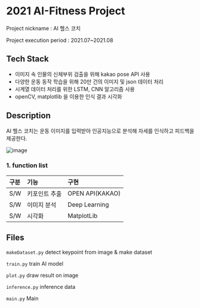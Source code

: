 # 2021 AI-Fitness Project
Project nickname : AI 헬스 코치

Project execution period : 2021.07~2021.08

## Tech Stack
- 이미지 속 인물의 신체부위 검출을 위해 kakao pose  API 사용
- 다양한 운동 동작 학습을 위해 20만 건의 이미지 및 json 데이터 처리
- 시계열 데이터 처리를 위한 LSTM, CNN 알고리즘 사용
- openCV, matplotlib 을 이용한 인식 결과 시각화


## Description
AI 헬스 코치는 운동 이미지를 입력받아 인공지능으로 분석해 자세를 인식하고 피드백을 제공한다.

![image](https://user-images.githubusercontent.com/109723552/183353440-5727e163-3ac5-4317-ad28-8132a0c619d7.png)

### 1. function list

|구분|기능|구현|
|:---|:---|:---|
|S/W|키포인트 추출|OPEN API(KAKAO)|
|S/W|이미지 분석|Deep Learning|
|S/W|시각화|MatplotLib|

## Files

`makeDataset.py` detect keypoint from image & make dataset

`train.py` train AI model

`plot.py` draw result on image

`inference.py` inference data

`main.py` Main
